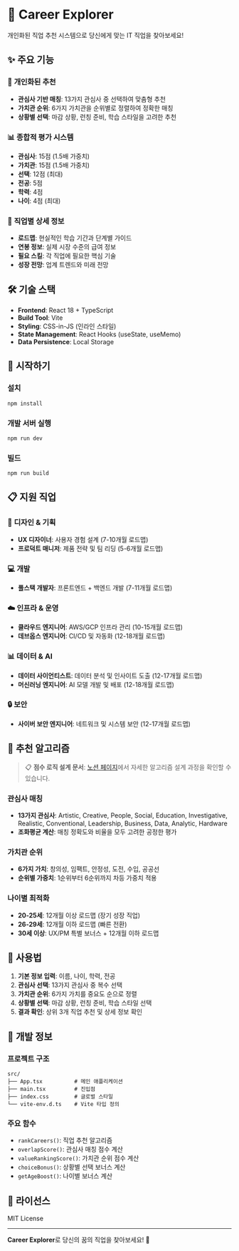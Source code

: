# 🚀 Career Explorer

개인화된 직업 추천 시스템으로 당신에게 맞는 IT 직업을 찾아보세요!

## ✨ 주요 기능

### 🎯 **개인화된 추천**
- **관심사 기반 매칭**: 13가지 관심사 중 선택하여 맞춤형 추천
- **가치관 순위**: 6가지 가치관을 순위별로 정렬하여 정확한 매칭
- **상황별 선택**: 마감 상황, 런칭 준비, 학습 스타일을 고려한 추천

### 📊 **종합적 평가 시스템**
- **관심사**: 15점 (1.5배 가중치)
- **가치관**: 15점 (1.5배 가중치)  
- **선택**: 12점 (최대)
- **전공**: 5점
- **학력**: 4점
- **나이**: 4점 (최대)

### 🎨 **직업별 상세 정보**
- **로드맵**: 현실적인 학습 기간과 단계별 가이드
- **연봉 정보**: 실제 시장 수준의 급여 정보
- **필요 스킬**: 각 직업에 필요한 핵심 기술
- **성장 전망**: 업계 트렌드와 미래 전망

## 🛠️ 기술 스택

- **Frontend**: React 18 + TypeScript
- **Build Tool**: Vite
- **Styling**: CSS-in-JS (인라인 스타일)
- **State Management**: React Hooks (useState, useMemo)
- **Data Persistence**: Local Storage

## 🚀 시작하기

### 설치
```bash
npm install
```

### 개발 서버 실행
```bash
npm run dev
```

### 빌드
```bash
npm run build
```

## 📋 지원 직업

### 🎨 **디자인 & 기획**
- **UX 디자이너**: 사용자 경험 설계 (7-10개월 로드맵)
- **프로덕트 매니저**: 제품 전략 및 팀 리딩 (5-6개월 로드맵)

### 💻 **개발**
- **풀스택 개발자**: 프론트엔드 + 백엔드 개발 (7-11개월 로드맵)

### ☁️ **인프라 & 운영**
- **클라우드 엔지니어**: AWS/GCP 인프라 관리 (10-15개월 로드맵)
- **데브옵스 엔지니어**: CI/CD 및 자동화 (12-18개월 로드맵)

### 📊 **데이터 & AI**
- **데이터 사이언티스트**: 데이터 분석 및 인사이트 도출 (12-17개월 로드맵)
- **머신러닝 엔지니어**: AI 모델 개발 및 배포 (12-18개월 로드맵)

### 🔒 **보안**
- **사이버 보안 엔지니어**: 네트워크 및 시스템 보안 (12-17개월 로드맵)

## 🎯 추천 알고리즘

> 📋 **점수 로직 설계 문서**: [노션 페이지](https://www.notion.so/269e4dc4749480da80e0f780bd27da14?source=copy_link)에서 자세한 알고리즘 설계 과정을 확인할 수 있습니다.

### 관심사 매칭
- **13가지 관심사**: Artistic, Creative, People, Social, Education, Investigative, Realistic, Conventional, Leadership, Business, Data, Analytic, Hardware
- **조화평균 계산**: 매칭 정확도와 비율을 모두 고려한 공정한 평가

### 가치관 순위
- **6가지 가치**: 창의성, 임팩트, 안정성, 도전, 수입, 공공선
- **순위별 가중치**: 1순위부터 6순위까지 차등 가중치 적용

### 나이별 최적화
- **20-25세**: 12개월 이상 로드맵 (장기 성장 직업)
- **26-29세**: 12개월 이하 로드맵 (빠른 전환)
- **30세 이상**: UX/PM 특별 보너스 + 12개월 이하 로드맵

## 📱 사용법

1. **기본 정보 입력**: 이름, 나이, 학력, 전공
2. **관심사 선택**: 13가지 관심사 중 복수 선택
3. **가치관 순위**: 6가지 가치를 중요도 순으로 정렬
4. **상황별 선택**: 마감 상황, 런칭 준비, 학습 스타일 선택
5. **결과 확인**: 상위 3개 직업 추천 및 상세 정보 확인

## 🔧 개발 정보

### 프로젝트 구조
```
src/
├── App.tsx          # 메인 애플리케이션
├── main.tsx         # 진입점
├── index.css        # 글로벌 스타일
└── vite-env.d.ts    # Vite 타입 정의
```

### 주요 함수
- `rankCareers()`: 직업 추천 알고리즘
- `overlapScore()`: 관심사 매칭 점수 계산
- `valueRankingScore()`: 가치관 순위 점수 계산
- `choiceBonus()`: 상황별 선택 보너스 계산
- `getAgeBoost()`: 나이별 보너스 계산

## 📄 라이선스

MIT License

---

**Career Explorer**로 당신의 꿈의 직업을 찾아보세요! 🌟
